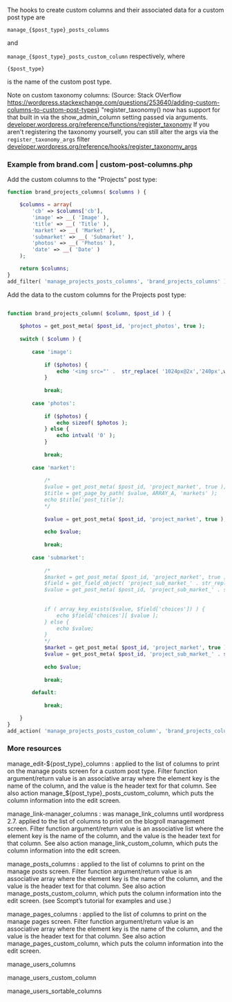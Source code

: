 

The hooks to create custom columns and their associated data for a custom post type are 

`manage_{$post_type}_posts_columns`

and 

`manage_{$post_type}_posts_custom_column` respectively, where 

`{$post_type}`

is the name of the custom post type.

Note on custom taxonomy columns:
(Source: Stack OVerflow https://wordpress.stackexchange.com/questions/253640/adding-custom-columns-to-custom-post-types)
"register_taxonomy() now has support for that built in via the show_admin_column setting passed via arguments. 
[developer.wordpress.org/reference/functions/register_taxonomy]() 
If you aren't registering the taxonomy yourself, you can still alter the args via the 
`register_taxonomy_args` filter 
[developer.wordpress.org/reference/hooks/register_taxonomy_args]()


### Example from brand.com | custom-post-columns.php

Add the custom columns to the "Projects" post type:
```php
function brand_projects_columns( $columns ) {

    $columns = array(
        'cb' => $columns['cb'],
        'image' => __( 'Image' ),
        'title' => __( 'Title' ),
        'market' => __( 'Market' ),
		'submarket' => __( 'Submarket' ),
        'photos' => __( 'Photos' ),
        'date' => __( 'Date' )
    );

    return $columns;
}
add_filter( 'manage_projects_posts_columns', 'brand_projects_columns' );
```
Add the data to the custom columns for the Projects post type:
```php

function brand_projects_column( $column, $post_id ) {
    
    $photos = get_post_meta( $post_id, 'project_photos', true );
    
    switch ( $column ) {
        
        case 'image':
			
			if ($photos) {
            	echo '<img src="' .  str_replace( '1024px@2x','240px',wp_get_attachment_image_src( $photos[0], 'full' )[0] ) . '?quality=60" width="100%">';
			}
            
            break;
            
        case 'photos':
            
			if ($photos) {
            	echo sizeof( $photos );
			} else {
				echo intval( '0' );
			}
                
            break;
            
        case 'market':
            
            /*
			$value = get_post_meta( $post_id, 'project_market', true );
			$title = get_page_by_path( $value, ARRAY_A, 'markets' );
			echo $title['post_title'];
            */
            
            $value = get_post_meta( $post_id, 'project_market', true );
            
            echo $value;
            
			break;
			
		case 'submarket':
            
            /*
			$market = get_post_meta( $post_id, 'project_market', true );
			$field = get_field_object( 'project_sub_market_' . str_replace('-','_',$market), $post_id );
			$value = get_post_meta( $post_id, 'project_sub_market_' . str_replace( '-', '_', $market), true );
            			
            
			if ( array_key_exists($value, $field['choices']) ) {
				echo $field['choices'][ $value ];
			} else {
				echo $value;
			}
			*/
            $market = get_post_meta( $post_id, 'project_market', true );
            $value = get_post_meta( $post_id, 'project_sub_market_' . str_replace( '-', '_', $market), true );
            
            echo $value;
            
			break;
            
        default:
            
            break;

    }
}
add_action( 'manage_projects_posts_custom_column', 'brand_projects_column', 10, 2);

```

### More resources

manage_edit-${post_type}_columns : applied to the list of columns to print on the manage posts screen for a custom post type. Filter function argument/return value is an associative array where the element key is the name of the column, and the value is the header text for that column. See also action manage_${post_type}_posts_custom_column, which puts the column information into the edit screen.

manage_link-manager_columns : was manage_link_columns until wordpress 2.7. applied to the list of columns to print on the blogroll management screen. Filter function argument/return value is an associative list where the element key is the name of the column, and the value is the header text for that column. See also action manage_link_custom_column, which puts the column information into the edit screen.

manage_posts_columns : applied to the list of columns to print on the manage posts screen. Filter function argument/return value is an associative array where the element key is the name of the column, and the value is the header text for that column. See also action manage_posts_custom_column, which puts the column information into the edit screen. (see Scompt’s tutorial for examples and use.)

manage_pages_columns : applied to the list of columns to print on the manage pages screen. Filter function argument/return value is an associative array where the element key is the name of the column, and the value is the header text for that column. See also action manage_pages_custom_column, which puts the column information into the edit screen.

manage_users_columns

manage_users_custom_column

manage_users_sortable_columns